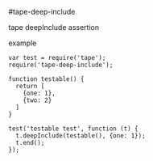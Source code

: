 #tape-deep-include

tape deepInclude assertion

example

```
var test = require('tape');
require('tape-deep-include');

function testable() {
  return [
    {one: 1},
    {two: 2}
  ]
}

test('testable test', function (t) {
  t.deepInclude(testable(), {one: 1});
  t.end();
});
```

